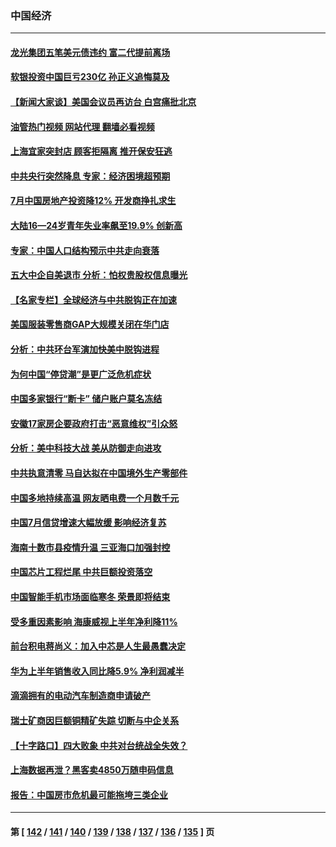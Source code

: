 ### 中国经济
---
#### [龙光集团五笔美元债违约 富二代提前离场](../../pages/ncid283/n13803114.md?08160445) 
#### [软银投资中国巨亏230亿 孙正义追悔莫及](../../pages/ncid283/n13803078.md?08160445) 
#### [【新闻大家谈】美国会议员再访台 白宫痛批北京](../../pages/ncid283/n13803018.md?08160445) 
#### [油管热门视频 网站代理 翻墙必看视频](http://209.222.30.114:81/youtube.html?08160445)
#### [上海宜家突封店 顾客拒隔离 推开保安狂逃](../../pages/ncid283/n13803058.md?08160445) 
#### [中共央行突然降息 专家：经济困境超预期](../../pages/ncid283/n13803016.md?08160445) 
#### [7月中国房地产投资降12%  开发商挣扎求生](../../pages/ncid283/n13802887.md?08160445) 
#### [大陆16—24岁青年失业率飙至19.9% 创新高](../../pages/ncid283/n13802859.md?08160445) 
#### [专家：中国人口结构预示中共走向衰落](../../pages/ncid283/n13802752.md?08160445) 
#### [五大中企自美退市 分析：怕权贵股权信息曝光](../../pages/ncid283/n13802666.md?08160445) 
#### [【名家专栏】全球经济与中共脱钩正在加速](../../pages/ncid283/n13802363.md?08160445) 
#### [美国服装零售商GAP大规模关闭在华门店](../../pages/ncid283/n13802574.md?08160445) 
#### [分析：中共环台军演加快美中脱钩进程](../../pages/ncid283/n13801526.md?08160445) 
#### [为何中国“停贷潮”是更广泛危机症状](../../pages/ncid283/n13800054.md?08160445) 
#### [中国多家银行“断卡” 储户账户莫名冻结](../../pages/ncid283/n13802243.md?08160445) 
#### [安徽17家房企要政府打击“恶意维权”引众怒](../../pages/ncid283/n13802030.md?08160445) 
#### [分析：美中科技大战 美从防御走向进攻](../../pages/ncid283/n13802014.md?08160445) 
#### [中共执意清零 马自达拟在中国境外生产零部件](../../pages/ncid283/n13801960.md?08160445) 
#### [中国多地持续高温 网友晒电费一个月数千元](../../pages/ncid283/n13801760.md?08160445) 
#### [中国7月信贷增速大幅放缓 影响经济复苏](../../pages/ncid283/n13801724.md?08160445) 
#### [海南十数市县疫情升温 三亚海口加强封控](../../pages/ncid283/n13801700.md?08160445) 
#### [中国芯片工程烂尾 中共巨额投资落空](../../pages/ncid283/n13801643.md?08160445) 
#### [中国智能手机市场面临寒冬 荣景即将结束](../../pages/ncid283/n13801545.md?08160445) 
#### [受多重因素影响 海康威视上半年净利降11%](../../pages/ncid283/n13801401.md?08160445) 
#### [前台积电蒋尚义：加入中芯是人生最愚蠢决定](../../pages/ncid283/n13801241.md?08160445) 
#### [华为上半年销售收入同比降5.9% 净利润减半](../../pages/ncid283/n13801088.md?08160445) 
#### [滴滴拥有的电动汽车制造商申请破产](../../pages/ncid283/n13801170.md?08160445) 
#### [瑞士矿商因巨额铜精矿失踪 切断与中企关系](../../pages/ncid283/n13801089.md?08160445) 
#### [【十字路口】四大败象 中共对台统战全失效？](../../pages/ncid283/n13800353.md?08160445) 
#### [上海数据再泄？黑客卖4850万随申码信息](../../pages/ncid283/n13800999.md?08160445) 
#### [报告：中国房市危机最可能拖垮三类企业](../../pages/ncid283/n13800902.md?08160445) 

---
#### 第 [ [142](./142.md?08160445) / [141](./141.md?08160445) / [140](./140.md?08160445) / [139](./139.md?08160445) / [138](./138.md?08160445) / [137](./137.md?08160445) / [136](./136.md?08160445) / [135](./135.md?08160445) ] 页
